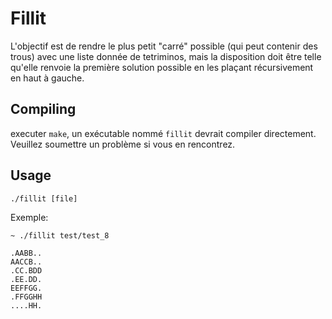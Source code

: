 # Fillit

L'objectif est de rendre le plus petit "carré" possible (qui peut contenir des trous) avec une liste donnée de tetriminos, mais la disposition doit être telle qu'elle renvoie la première solution possible en les plaçant récursivement en haut à gauche.

## Compiling

executer `make`, un exécutable nommé `fillit` devrait compiler directement. Veuillez soumettre un problème si vous en rencontrez.

## Usage

`./fillit [file]`

Exemple:

```
~ ./fillit test/test_8

.AABB..
AACCB..
.CC.BDD
.EE.DD.
EEFFGG.
.FFGGHH
....HH.
```
